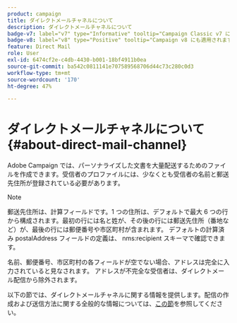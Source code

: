 ```yaml
---
product: campaign
title: ダイレクトメールチャネルについて
description: ダイレクトメールチャネルについて
badge-v7: label="v7" type="Informative" tooltip="Campaign Classic v7 に適用されます"
badge-v8: label="v8" type="Positive" tooltip="Campaign v8 にも適用されます"
feature: Direct Mail
role: User
exl-id: 6474cf2e-c4db-4430-b001-18bf4911b0ea
source-git-commit: ba542c0811141e707589568706d44c73c280c0d3
workflow-type: tm+mt
source-wordcount: '170'
ht-degree: 47%

---
```


# ダイレクトメールチャネルについて{#about-direct-mail-channel}


Adobe Campaign では、パーソナライズした文書を大量配送するためのファイルを作成できます。受信者のプロファイルには、少なくとも受信者の名前と郵送先住所が登録されている必要があります。

>[!NOTE]
>
>郵送先住所は、計算フィールドです。1 つの住所は、デフォルトで最大 6 つの行から構成されます。最初の行には名と姓が、その後の行には郵送先住所（番地など）が、最後の行には郵便番号や市区町村が含まれます。 デフォルトの計算済み postalAddress フィールドの定義は、 nms:recipient スキーマで確認できます。
>
>名前、郵便番号、市区町村の各フィールドが空でない場合、アドレスは完全に入力されていると見なされます。 アドレスが不完全な受信者は、ダイレクトメール配信から除外されます。

以下の節では、ダイレクトメールチャネルに関する情報を提供します。配信の作成および送信方法に関する全般的な情報については、[この節](steps-about-delivery-creation-steps.md)を参照してください。
